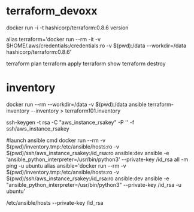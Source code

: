 # terraform_devoxx

docker run -i -t hashicorp/terraform:0.8.6 version

alias terraform='docker run --rm -it -v $HOME/.aws/credentials:/credentials:ro -v $(pwd):/data --workdir=/data hashicorp/terraform:0.8.6'

terraform plan
terraform apply
terraform show
terraform destroy

# inventory
docker run --rm --workdir=/data -v $(pwd):/data ansible terraform-inventory --inventory > terraform101.inventory


ssh-keygen -t rsa -C "aws_instance_rsakey" -P '' -f ssh/aws_instance_rsakey

#launch ansible cmd
docker run --rm -v $(pwd)/inventory.tmp:/etc/ansible/hosts:ro -v $(pwd)/ssh/aws_instance_rsakey:/id_rsa:ro ansible:dev ansible -e 'ansible_python_interpreter=/usr/bin/python3' --private-key /id_rsa all -m ping -u ubuntu
alias ansible='docker run --rm -v $(pwd)/inventory.tmp:/etc/ansible/hosts:ro -v $(pwd)/ssh/aws_instance_rsakey:/id_rsa:ro ansible:dev ansible -e "ansible_python_interpreter=/usr/bin/python3" --private-key /id_rsa -u ubuntu'

/etc/ansible/hosts
--private-key /id_rsa